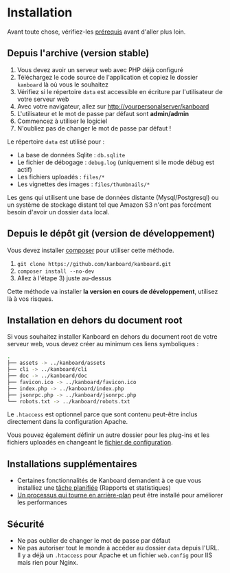 Installation
============

Avant toute chose, vérifiez-les [prérequis](requirements.markdown) avant d'aller plus loin.

Depuis l'archive (version stable)
---------------------------------

1. Vous devez avoir un serveur web avec PHP déjà configuré
2. Téléchargez le code source de l'application et copiez le dossier `kanboard` là où vous le souhaitez
3. Vérifiez si le répertoire `data` est accessible en écriture par l'utilisateur de votre serveur web
4. Avec votre navigateur, allez sur <http://yourpersonalserver/kanboard>
5. L'utilisateur et le mot de passe par défaut sont **admin/admin**
6. Commencez à utiliser le logiciel
7. N'oubliez pas de changer le mot de passe par défaut !

Le répertoire `data` est utilisé pour :

- La base de données Sqlite : `db.sqlite`
- Le fichier de débogage : `debug.log` (uniquement si le mode débug est actif)
- Les fichiers uploadés : `files/*`
- Les vignettes des images : `files/thumbnails/*`

Les gens qui utilisent une base de données distante (Mysql/Postgresql) ou un système de stockage distant tel que Amazon S3 n'ont pas forcément besoin d'avoir un dossier `data` local.

Depuis le dépôt git (version de développement)
----------------------------------------------

Vous devez installer [composer](https://getcomposer.org/) pour utiliser cette méthode.

1. `git clone https://github.com/kanboard/kanboard.git`
2. `composer install --no-dev`
3. Allez à l'étape 3) juste au-dessus

Cette méthode va installer **la version en cours de développement**, utilisez là à vos risques.

Installation en dehors du document root
---------------------------------------

Si vous souhaitez installer Kanboard en dehors du document root de votre serveur web, vous devez créer au minimum ces liens symboliques :

```bash
.
├── assets -> ../kanboard/assets
├── cli -> ../kanboard/cli
├── doc -> ../kanboard/doc
├── favicon.ico -> ../kanboard/favicon.ico
├── index.php -> ../kanboard/index.php
├── jsonrpc.php -> ../kanboard/jsonrpc.php
└── robots.txt -> ../kanboard/robots.txt
```

Le `.htaccess` est optionnel parce que sont contenu peut-être inclus directement dans la configuration Apache.

Vous pouvez également définir un autre dossier pour les plug-ins et les fichiers uploadés en changeant le [fichier de configuration](config.markdown).

Installations supplémentaires
-----------------------------

- Certaines fonctionnalités de Kanboard demandent à ce que vous installiez une [tâche planifiée](cronjob.markdown) (Rapports et statistiques)
- [Un processus qui tourne en arrière-plan](worker.markdown) peut être installé pour améliorer les performances

Sécurité
--------

- Ne pas oublier de changer le mot de passe par défaut
- Ne pas autoriser tout le monde à accéder au dossier `data` depuis l'URL. Il y a déjà un `.htaccess` pour Apache et un fichier `web.config` pour IIS mais rien pour Nginx.
